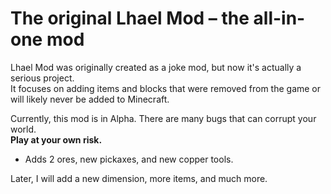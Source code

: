 # The original Lhael Mod – the all-in-one mod

Lhael Mod was originally created as a joke mod, but now it's actually a serious project.  
It focuses on adding items and blocks that were removed from the game or will likely never be added to Minecraft.

Currently, this mod is in Alpha. There are many bugs that can corrupt your world.  
**Play at your own risk.**

- Adds 2 ores, new pickaxes, and new copper tools.

Later, I will add a new dimension, more items, and much more.
